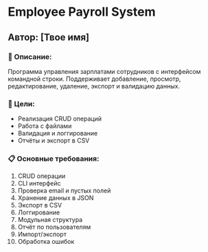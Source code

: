# Employee Payroll System

## Автор: [Твое имя]

### 📌 Описание:
Программа управления зарплатами сотрудников с интерфейсом командной строки. Поддерживает добавление, просмотр, редактирование, удаление, экспорт и валидацию данных.

### 🎯 Цели:
- Реализация CRUD операций
- Работа с файлами
- Валидация и логгирование
- Отчёты и экспорт в CSV

### 📋 Основные требования:
1. CRUD операции
2. CLI интерфейс
3. Проверка email и пустых полей
4. Хранение данных в JSON
5. Экспорт в CSV
6. Логгирование
7. Модульная структура
8. Отчёт по пользователям
9. Импорт/экспорт
10. Обработка ошибок
